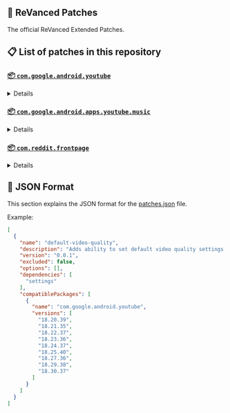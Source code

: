 ## 🧩 ReVanced Patches

The official ReVanced Extended Patches.

## 📋 List of patches in this repository

### [📦 `com.google.android.youtube`](https://play.google.com/store/apps/details?id=com.google.android.youtube)
<details>

| 💊 Patch | 📜 Description | 🏹 Target Version |
|:--------:|:--------------:|:-----------------:|
| `add-splash-animation` | Adds splash animation, which was removed in YT v18.19.36+. This patch cannot be used with 'custom-branding-icon' patch | 18.31.40 |
| `alternative-thumbnails` | Adds an option to replace video thumbnails with still image captures of the video. | 18.31.40 |
| `bypass-ambient-mode-restrictions` | Bypass ambient mode restrictions in battery saver mode. | 18.31.40 |
| `change-homepage` | Change home page to subscription feed. | 18.31.40 |
| `custom-branding-youtube-name` | Rename the YouTube app to the name specified in options.json. | 18.31.40 |
| `custom-branding-icon-mmt` | Changes the YouTube launcher icon to MMT. | 18.31.40 |
| `custom-branding-icon-revancify-blue` | Changes the YouTube launcher icon to Revancify Blue. | 18.31.40 |
| `custom-branding-icon-revancify-red` | Changes the YouTube launcher icon to Revancify Red. | 18.31.40 |
| `custom-double-tap-length` | Add 'double-tap to seek' value. | 18.31.40 |
| `custom-package-name` | Specifies the package name for YouTube and YT Music in the MicroG build. | all |
| `custom-playback-speed` | Adds more playback speed options. | 18.31.40 |
| `custom-seekbar-color` | Change seekbar color in video player and video thumbnails. | 18.31.40 |
| `default-playback-speed` | Adds ability to set default playback speed settings. | 18.31.40 |
| `default-video-quality` | Adds ability to set default video quality settings. | 18.31.40 |
| `disable-quic-protocol` | Disable CronetEngine's QUIC protocol. | 18.31.40 |
| `disable-shorts-on-startup` | Disables playing YouTube Shorts when launching YouTube. | 18.31.40 |
| `disable-auto-captions` | Disables forced auto captions. | 18.31.40 |
| `disable-haptic-feedback` | Disable haptic feedback when swiping. | 18.31.40 |
| `disable-hdr-video` | Disable HDR video. | 18.31.40 |
| `disable-landscape-mode` | Disable landscape mode when entering fullscreen. | 18.31.40 |
| `disable-pip-notification` | Disable pip notification when you first launch pip mode. | 18.31.40 |
| `enable-compact-controls-overlay` | Enables compact control overlay. | 18.31.40 |
| `enable-debug-logging` | Adds debugging options. | 18.31.40 |
| `enable-external-browser` | Open url outside the app in an external browser. | 18.31.40 |
| `enable-minimized-playback` | Enables minimized and background playback. | 18.31.40 |
| `enable-new-comment-popup-panels` | Enables a new type of comment popup panel in the shorts player. | 18.31.40 |
| `enable-new-splash-animation` | Enables a new type of splash animation. | 18.31.40 |
| `enable-new-thumbnail-preview` | Enables a new type of thumbnail preview. | 18.31.40 |
| `enable-old-quality-layout` | Enables the original quality flyout menu. | 18.31.40 |
| `enable-open-links-directly` | Skips over redirection URLs to external links. | 18.31.40 |
| `enable-seekbar-tapping` | Enables tap-to-seek on the seekbar of the video player. | 18.31.40 |
| `enable-tablet-mini-player` | Enables the tablet mini player layout. | 18.31.40 |
| `enable-tablet-navigation-bar` | Enables the tablet navigation bar. | 18.31.40 |
| `enable-time-stamps-speed` | Add the current playback speed in brackets next to the current time. | 18.31.40 |
| `enable-wide-search-bar` | Replaces the search icon with a wide search bar. This will hide the YouTube logo when active. | 18.31.40 |
| `force-opus-codec` | Forces the OPUS codec for audios. | 18.31.40 |
| `force-vp9-codec` | Forces the VP9 codec for videos. | 18.31.40 |
| `force-hide-player-button-background` | Force hides the background from the video player buttons. | 18.31.40 |
| `force-premium-heading` | Forces premium heading on the homepage. | 18.31.40 |
| `header-switch` | Add switch to change header. | 18.31.40 |
| `hide-account-menu` | Hide account menu elements. | 18.31.40 |
| `hide-auto-player-popup-panels` | Hide automatic popup panels (playlist or live chat) on video player. | 18.31.40 |
| `hide-autoplay-button` | Hides the autoplay button in the video player. | 18.31.40 |
| `hide-autoplay-preview` | Hides the autoplay preview container in the fullscreen. | 18.31.40 |
| `hide-button-container` | Adds the options to hide action buttons under a video. | 18.31.40 |
| `hide-captions-button` | Hides the captions button in the video player. | 18.31.40 |
| `hide-cast-button` | Hides the cast button in the video player. | 18.31.40 |
| `hide-category-bar` | Hides the category bar in video feeds. | 18.31.40 |
| `hide-channel-avatar-section` | Hides the channel avatar section of the subscription feed. | 18.31.40 |
| `hide-channel-watermark` | Hides creator's watermarks on videos. | 18.31.40 |
| `hide-collapse-button` | Hides the collapse button in the video player. | 18.31.40 |
| `hide-comment-component` | Hides components related to comments. | 18.31.40 |
| `hide-crowdfunding-box` | Hides the crowdfunding box between the player and video description. | 18.31.40 |
| `hide-description-components` | Hides description components. | 18.31.40 |
| `hide-double-tap-overlay-filter` | Hides the double tap dark filter layer. | 18.31.40 |
| `hide-end-screen-cards` | Hides the suggested video cards at the end of a video in fullscreen. | 18.31.40 |
| `hide-end-screen-overlay` | Hide end screen overlay on swipe controls. | 18.31.40 |
| `hide-feed-flyout-panel` | Hides feed flyout panel components. | 18.31.40 |
| `hide-filmstrip-overlay` | Hide filmstrip overlay on swipe controls. | 18.31.40 |
| `hide-floating-microphone` | Hides the floating microphone button which appears in search. | 18.31.40 |
| `hide-fullscreen-panels` | Hides video description and comments panel in fullscreen view. | 18.31.40 |
| `hide-general-ads` | Hides general ads. | 18.31.40 |
| `hide-handle` | Hides the handle in the account switcher. | 18.31.40 |
| `hide-info-cards` | Hides info-cards in videos. | 18.31.40 |
| `hide-latest-videos-button` | Hides latest videos button in home feed. | 18.31.40 |
| `hide-layout-components` | Hides general layout components. | 18.31.40 |
| `hide-load-more-button` | Hides the button under videos that loads similar videos. | 18.31.40 |
| `hide-mix-playlists` | Hides mix playlists from home feed and video player. | 18.31.40 |
| `hide-music-button` | Hides the YouTube Music button in the video player. | 18.31.40 |
| `hide-navigation-buttons` | Adds options to hide or change navigation buttons. | 18.31.40 |
| `hide-navigation-label` | Hide navigation bar labels. | 18.31.40 |
| `hide-player-button-background` | Hide player button background. | 18.31.40 |
| `hide-player-flyout-panel` | Hides player flyout panel components. | 18.31.40 |
| `hide-player-overlay-filter` | Hides the dark filter layer from the player's background. | 18.31.40 |
| `hide-previous-next-button` | Hides the previous and next button in the player controller. | 18.31.40 |
| `hide-quick-actions` | Adds the options to hide quick actions components in the fullscreen. | 18.31.40 |
| `hide-seek-message` | Hides the 'Slide left or right to seek' message container. | 18.31.40 |
| `hide-seekbar` | Hides the seekbar in video player and video thumbnails. | 18.31.40 |
| `hide-shorts-components` | Hides other Shorts components. | 18.31.40 |
| `hide-snack-bar` | Hides the snack bar action popup. | 18.31.40 |
| `hide-speed-overlay` | Hide speed overlay in player. | 18.31.40 |
| `hide-suggested-actions` | Hide the suggested actions bar inside the player. | 18.31.40 |
| `hide-suggested-video-overlay` | Hide the suggested video overlay to play next. | 18.31.40 |
| `hide-suggestions-shelf` | Hides the suggestions shelf. | 18.31.40 |
| `hide-time-stamp` | Hides timestamp in video player. | 18.31.40 |
| `hide-tooltip-content` | Hides the tooltip box that appears on first install. | 18.31.40 |
| `hide-trending-searches` | Hide trending searches in the search bar. | 18.31.40 |
| `hide-video-ads` | Hides ads in the video player. | 18.31.40 |
| `language-switch` | Add language switch toggle. | 18.31.40 |
| `layout-switch` | Tricks the dpi to use some tablet/phone layouts. | 18.31.40 |
| `materialyou` | Enables MaterialYou theme for Android 12+ | 18.31.40 |
| `microg-support` | Allows ReVanced to run without root and under a different package name with MicroG. | 18.31.40 |
| `optimize-resource` | Removes duplicate resources from YouTube. | 18.31.40 |
| `overlay-buttons` | Add overlay buttons to the player. | 18.31.40 |
| `return-youtube-dislike` | Shows the dislike count of videos using the Return YouTube Dislike API. | 18.31.40 |
| `settings` | Applies mandatory patches to implement ReVanced settings into the application. | 18.31.40 |
| `sponsorblock` | Integrates SponsorBlock which allows skipping video segments such as sponsored content. | 18.31.40 |
| `spoof-app-version` | Tricks YouTube into thinking, you are running an older version of the app. One of the side effects also includes restoring the old UI. | 18.31.40 |
| `spoof-player-parameters` | Spoofs player parameters to prevent playback issues. | 18.31.40 |
| `swipe-controls` | Adds volume and brightness swipe controls. | 18.31.40 |
| `theme` | Change the app's theme to the values specified in options.json. | 18.31.40 |
| `translations` | Add Crowdin translations for YouTube. | 18.31.40 |
</details>

### [📦 `com.google.android.apps.youtube.music`](https://play.google.com/store/apps/details?id=com.google.android.apps.youtube.music)
<details>

| 💊 Patch | 📜 Description | 🏹 Target Version |
|:--------:|:--------------:|:-----------------:|
| `amoled` | Applies pure black theme in flyout panels. | all |
| `background-play` | Enables playing music in the background. | all |
| `bitrate-default-value` | Set the audio quality to "Always High" when you first install the app. | all |
| `certificate-spoof` | Spoofs the YouTube Music certificate for Android Auto. | all |
| `custom-branding-music-name` | Rename the YouTube Music app to the name specified in options.json. | all |
| `custom-branding-icon-mmt` | Changes the YouTube Music launcher icon to MMT. | all |
| `custom-branding-icon-revancify-blue` | Changes the YouTube Music launcher icon to Revancify Blue. | all |
| `custom-branding-icon-revancify-red` | Changes the YouTube Music launcher icon to Revancify Red. | all |
| `custom-package-name` | Specifies the package name for YouTube and YT Music in the MicroG build. | all |
| `disable-auto-captions` | Disables forced auto captions. | all |
| `enable-black-navigation-bar` | Sets the navigation bar color to black. | all |
| `enable-color-match-player` | Matches the color of the mini player and the fullscreen player. | all |
| `enable-compact-dialog` | Enable compact dialog on phone. | all |
| `enable-custom-filter` | Enables custom filter to hide layout components. | all |
| `enable-debug-logging` | Adds debugging options. | all |
| `enable-force-minimized-player` | Permanently keep player minimized even if another track is played. | all |
| `enable-force-shuffle` | Enable force shuffle even if another track is played. | all |
| `enable-landscape-mode` | Enables entry into landscape mode by screen rotation on the phone. | all |
| `enable-minimized-playback` | Enables minimized playback on Kids music. | all |
| `enable-new-layout` | Enable new player layouts. (YT Music v5.47.51+) | all |
| `enable-old-style-miniplayer` | Return the miniplayers to old style. (for YT Music v5.55.53+) | all |
| `enable-opus-codec` | Enable opus codec when playing audio. | all |
| `enable-sleep-timer` | Add sleep timer to flyout menu. | all |
| `enable-zen-mode` | Adds a grey tint to the video player to reduce eye strain. | all |
| `exclusive-audio-playback` | Enables the option to play music without video. | all |
| `hide-button-shelf` | Hides the button shelf from homepage and explorer. | all |
| `hide-carousel-shelf` | Hides the carousel shelf from homepage and explorer. | all |
| `hide-cast-button` | Hides the cast button in the video player and header. | all |
| `hide-category-bar` | Hides the music category bar at the top of the homepage. | all |
| `hide-channel-guidelines` | Hides channel guidelines at the top of comments. | all |
| `hide-get-premium` | Hides "Get Premium" label from the account menu. | all |
| `hide-music-ads` | Hides ads before playing a music. | all |
| `hide-navigation-label` | Hide navigation bar labels. | all |
| `hide-new-playlist-button` | Hide the "New playlist" button in the library. | all |
| `hide-playlist-card` | Hides the playlist card from homepage. | all |
| `hide-taste-builder` | Hides the "Tell us which artists you like" card from homepage. | all |
| `hide-upgrade-button` | Hides upgrade button from navigation bar and hide upgrade banner from homepage. | all |
| `microg-support` | Allows ReVanced Music to run without root and under a different package name with MicroG. | all |
| `optimize-resource` | Remove unnecessary resources. | all |
| `remember-video-quality` | Save the video quality value whenever you change the video quality. | all |
| `settings` | Adds settings for ReVanced to YouTube Music. | all |
| `share-button-hook` | Replace share button with external download button. | all |
| `spoof-app-version` | Spoof the YouTube Music client version. | all |
| `translations` | Add Crowdin translations for YouTube Music. | all |
</details>

### [📦 `com.reddit.frontpage`](https://play.google.com/store/apps/details?id=com.reddit.frontpage)
<details>

| 💊 Patch | 📜 Description | 🏹 Target Version |
|:--------:|:--------------:|:-----------------:|
| `disable-screenshot-popup` | Disables the popup that shows up when taking a screenshot. | all |
| `hide-ads` | Hides ads from the Reddit. | all |
| `hide-navigation-buttons` | Hide buttons at navigation bar. | all |
| `hide-place-button` | Hide r/place button in toolbar. | all |
| `open-links-directly` | Skips over redirection URLs to external links. | all |
| `open-links-externally` | Open links outside of the app directly in your browser. | all |
| `premium-icon` | Unlocks premium icons. | all |
| `reddit-settings` | Adds ReVanced settings to Reddit. | all |
| `sanitize-sharing-links` | Removes (tracking) query parameters from the URLs when sharing links. | all |
</details>



## 📝 JSON Format

This section explains the JSON format for the [patches.json](patches.json) file.

Example:

```json
[
  {
    "name": "default-video-quality",
    "description": "Adds ability to set default video quality settings.",
    "version": "0.0.1",
    "excluded": false,
    "options": [],
    "dependencies": [
      "settings"
    ],
    "compatiblePackages": [
      {
        "name": "com.google.android.youtube",
        "versions": [
          "18.20.39",
          "18.21.35",
          "18.22.37",
          "18.23.36",
          "18.24.37",
          "18.25.40",
          "18.27.36",
          "18.29.38",
          "18.30.37"
        ]
      }
    ]
  }
]
```